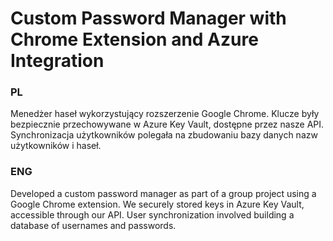 # Custom Password Manager with Chrome Extension and Azure Integration

### PL
Menedżer haseł wykorzystujący rozszerzenie Google Chrome. Klucze były bezpiecznie przechowywane w Azure Key Vault, dostępne przez nasze API. Synchronizacja użytkowników polegała na zbudowaniu bazy danych nazw użytkowników i haseł.

### ENG
Developed a custom password manager as part of a group project using a Google Chrome extension. We securely stored keys in Azure Key Vault, accessible through our API. User synchronization involved building a database of usernames and passwords.
